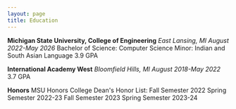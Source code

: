 ```yaml
---
layout: page
title: Education
---
```


**Michigan State University, College of Engineering**
_East Lansing, MI_
_August 2022-May 2026_
Bachelor of Science: Computer Science
Minor: Indian and South Asian Language
3.9 GPA

**International Academy West**
_Bloomfield Hills, MI_
_August 2018-May 2022_
3.7 GPA

**Honors**
MSU Honors College
Dean's Honor List:
    Fall Semester 2022
    Spring Semester 2022-23
    Fall Semester 2023
    Spring Semester 2023-24
